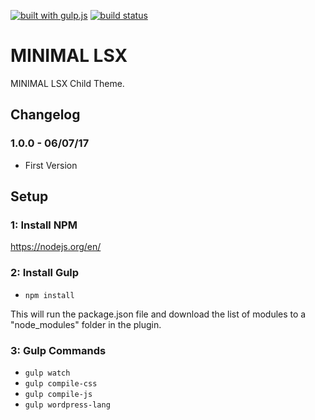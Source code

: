 [![built with gulp.js](https://img.shields.io/badge/built%20with-gulp.js-green.svg)](http://gulpjs.com/)
[![build status](https://travis-ci.org/lightspeeddevelopment/minimal-lsx.svg?branch=master)](https://travis-ci.org/lightspeeddevelopment/minimal-lsx)

# MINIMAL LSX

MINIMAL LSX Child Theme.

## Changelog

### 1.0.0 - 06/07/17
- First Version

## Setup

### 1: Install NPM
https://nodejs.org/en/

### 2: Install Gulp
- `npm install`

This will run the package.json file and download the list of modules to a "node_modules" folder in the plugin.

### 3: Gulp Commands
- `gulp watch`
- `gulp compile-css`
- `gulp compile-js`
- `gulp wordpress-lang`

